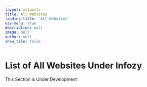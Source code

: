 ```yaml
---
layout: allposts
title: All Websites
landing-title: 'All Websites'
nav-menu: true
description: null
image: null
author: null
show_tile: false
---
```


<h1>List of All Websites Under Infozy</h1>

<p> This Section is Under Development</p>